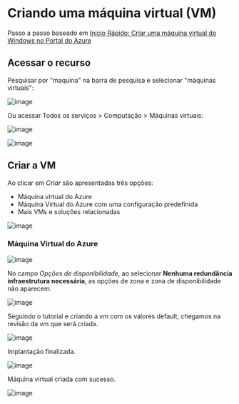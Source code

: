# Criando uma máquina virtual (VM)

Passo a passo baseado em [Início Rápido: Criar uma máquina virtual do Windows no Portal do Azure](https://learn.microsoft.com/pt-br/azure/virtual-machines/windows/quick-create-portal)

## Acessar o recurso

Pesquisar por "maquina" na barra de pesquisa e selecionar "máquinas virtuais":

![image](https://github.com/user-attachments/assets/87631b7b-3799-438f-b272-aa812153f504)

Ou acessar Todos os serviços > Computação > Máquinas virtuais:

![image](https://github.com/user-attachments/assets/55d0a908-9f48-41be-a733-0d516bc3792e)

![image](https://github.com/user-attachments/assets/c1739c4b-7321-4155-8e86-acc5a7cf8dc5)

## Criar a VM

Ao clicar em _Criar_ são apresentadas três opções:
- Máquina virtual do Azure
- Máquina Virtual do Azure com uma configuração predefinida
- Mais VMs e soluções relacionadas

![image](https://github.com/user-attachments/assets/b416b2f8-5488-46e3-a800-b3463b14b5e1)

### Máquina Virtual do Azure

![image](https://github.com/user-attachments/assets/40fb85d4-e7d7-43a2-81e7-30f129e8a4d9)

No campo _Opções de disponibilidade_, ao selecionar __Nenhuma redundância infraestrutura necessária__, as opções de zona e zona de disponibilidade não aparecem.

![image](https://github.com/user-attachments/assets/ef6705a5-a954-4b84-b743-a69438d98d3e)

Seguindo o tutorial e criando a vm com os valores default, chegamos na revisão da vm que será criada.

![image](https://github.com/user-attachments/assets/8152c173-cf43-490e-befd-a79124da7187)

Implantação finalizada.

![image](https://github.com/user-attachments/assets/3db90676-e469-4796-9406-df48182afccc)

Máquina virtual criada com sucesso.

![image](https://github.com/user-attachments/assets/bb1591dc-5198-41b7-8ae2-08d97f2599fa)


